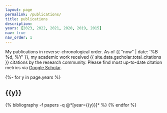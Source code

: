 ```yaml
---
layout: page
permalink: /publications/
title: publications
description: 
years: [2023, 2022, 2021, 2020, 2019, 2015]
nav: true
nav_order: 1
---
```

<!-- _pages/publications.md -->
<div class="publications">

My publications in reverse-chronological order. As of {{ "now" | date: '%B %d, %Y' }}, my academic work received {{ site.data.gscholar.total_citations }} citations by the research community. Please find most up-to-date citation metrics via <a href="https://scholar.google.com/citations?user=AREhBXYAAAAJ&hl=en&inst=16406962374688485356">Google Scholar</a>.


{%- for y in page.years %}
  <h2 class="year">{{y}}</h2>
  {% bibliography -f papers -q @*[year={{y}}]* %}
{% endfor %}

</div>
